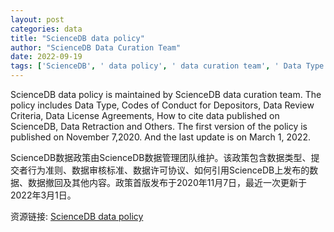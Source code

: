 ```yaml
---
layout: post
categories: data
title: "ScienceDB data policy"
author: "ScienceDB Data Curation Team"
date: 2022-09-19
tags: ['ScienceDB', ' data policy', ' data curation team', ' Data Type', ' Codes of Conduct', ' Depositors', ' Data Review Criteria', ' Data License Agreements', ' cite data', ' Data Retraction', ' first version', ' November 7', ' 2020', ' last update', ' March 1', ' 2022']
---
```


ScienceDB data policy is maintained by ScienceDB data curation team. The policy includes Data Type, Codes of Conduct for Depositors, Data Review Criteria, Data License Agreements, How to cite data published on ScienceDB, Data Retraction and Others. The first version of the policy is published on November 7,2020. And the last update is on March 1, 2022.

ScienceDB数据政策由ScienceDB数据管理团队维护。该政策包含数据类型、提交者行为准则、数据审核标准、数据许可协议、如何引用ScienceDB上发布的数据、数据撤回及其他内容。政策首版发布于2020年11月7日，最近一次更新于2022年3月1日。

资源链接: [ScienceDB data policy](https://doi.org/10.11922/sciencedb.datapolicy)
